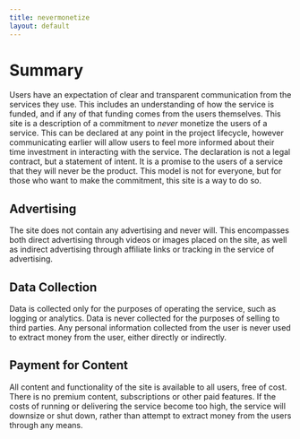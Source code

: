 ```yaml
---
title: nevermonetize
layout: default
---
```


# Summary

Users have an expectation of clear and transparent communication from the services they use. This includes an understanding of how the service is funded, and if any of that funding comes from the users themselves. This site is a description of a commitment to _never_ monetize the users of a service. This can be declared at any point in the project lifecycle, however communicating earlier will allow users to feel more informed about their time investment in interacting with the service. The declaration is not a legal contract, but a statement of intent. It is a promise to the users of a service that they will never be the product. This model is not for everyone, but for those who want to make the commitment, this site is a way to do so.

## Advertising

The site does not contain any advertising and never will. This encompasses both direct advertising through videos or images placed on the site, as well as indirect advertising through affiliate links or tracking in the service of advertising.

## Data Collection

Data is collected only for the purposes of operating the service, such as logging or analytics. Data is never collected for the purposes of selling to third parties. Any personal information collected from the user is never used to extract money from the user, either directly or indirectly.

## Payment for Content

All content and functionality of the site is available to all users, free of cost. There is no premium content, subscriptions or other paid features. If the costs of running or delivering the service become too high, the service will downsize or shut down, rather than attempt to extract money from the users through any means.
